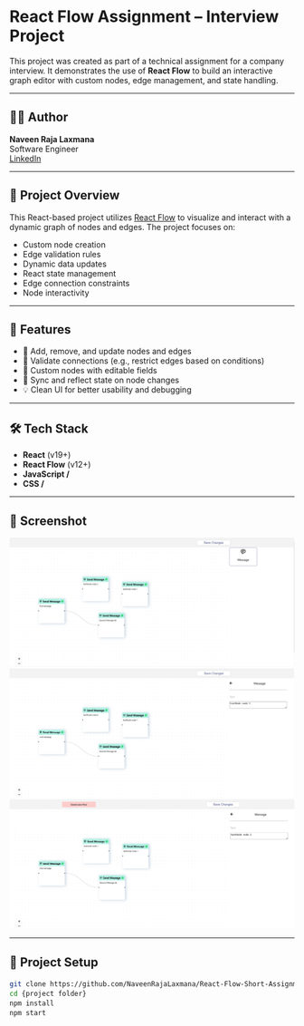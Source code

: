 # React Flow Assignment – Interview Project

This project was created as part of a technical assignment for a company interview. It demonstrates the use of **React Flow** to build an interactive graph editor with custom nodes, edge management, and state handling.

---

## 🧑‍💻 Author

**Naveen Raja Laxmana**  
Software Engineer  
[LinkedIn](https://linkedin.com/in/naveen-raja-laxmana)

---

## 📌 Project Overview

This React-based project utilizes [React Flow](https://reactflow.dev/) to visualize and interact with a dynamic graph of nodes and edges. The project focuses on:

- Custom node creation
- Edge validation rules
- Dynamic data updates
- React state management
- Edge connection constraints
- Node interactivity

---

## 🚀 Features

- 📍 Add, remove, and update nodes and edges
- 🔁 Validate connections (e.g., restrict edges based on conditions)
- 🧩 Custom nodes with editable fields
- 🔄 Sync and reflect state on node changes
- 💡 Clean UI for better usability and debugging

---

## 🛠️ Tech Stack

- **React** (v19+)
- **React Flow** (v12+)
- **JavaScript /**
- **CSS /** 

---

## 📸 Screenshot

![App Screenshot](./assets/assignment-screenshot-1.PNG)
![App Screenshot](./assets/assignment-screenshot-2.PNG)
![App Screenshot](./assets/assignment-screenshot-3.PNG)

---

## 📂 Project Setup

```bash
git clone https://github.com/NaveenRajaLaxmana/React-Flow-Short-Assignment.git
cd {project folder}
npm install
npm start
